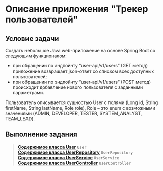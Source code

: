 # Описание приложения "Трекер пользователей"

## Условие задачи
Создать небольшое Java web-приложение на основе Spring Boot со
следующим функционалом:
- при обращении по эндпойнту “user-api/v1/users” (GET метод)
  приложение возвращает json-ответ со списком всех доступных
  пользователей;
- при обращении по эндпойнту “user-api/v1/users” (POST метод)
  происходит добавление нового пользователя с заданными
  параметрами.
<p>
  Пользователь описывается сущностью User с полями (Long id, String
  firstName, String lastName, Role role), Role – это enum с возможными
  значениями (ADMIN, DEVELOPER, TESTER, SYSTEM_ANALYST,
  TEAM_LEAD). 
<p>


## Выполнение задания
> [__Содержимое класса User__](SpringApp/src/main/java/mephi/digitalfaculty/SpringApp/model/User.java) `User`<br>
> [__Содержимое класса UserRepository__](SpringApp/src/main/java/mephi/digitalfaculty/SpringApp/model/UserRepository.java) `UserRepository`<br>
> [__Содержимое класса UserService__](SpringApp/src/main/java/mephi/digitalfaculty/SpringApp/model/UserService.java) `UserService`<br>
> [__Содержимое класса UserController__](SpringApp/src/main/java/mephi/digitalfaculty/SpringApp/controller/UserController.java) `UserController`<br>
